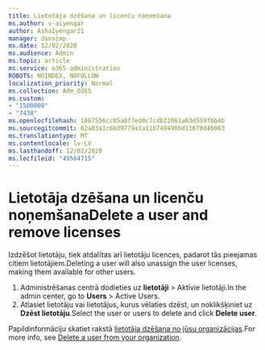 ```yaml
---
title: Lietotāja dzēšana un licenču noņemšana
ms.author: v-aiyengar
author: AshaIyengar21
manager: dansimp
ms.date: 12/02/2020
ms.audience: Admin
ms.topic: article
ms.service: o365-administration
ROBOTS: NOINDEX, NOFOLLOW
localization_priority: Normal
ms.collection: Adm_O365
ms.custom:
- "1500008"
- "7438"
ms.openlocfilehash: 1867556cc85a0f7ed0c7cdb22061a63d559fbb4b
ms.sourcegitcommit: 62a83a1c6bd9779a1a11b749490bd11670d4b063
ms.translationtype: MT
ms.contentlocale: lv-LV
ms.lasthandoff: 12/02/2020
ms.locfileid: "49564715"
---
```

# <a name="delete-a-user-and-remove-licenses"></a><span data-ttu-id="c5d8c-102">Lietotāja dzēšana un licenču noņemšana</span><span class="sxs-lookup"><span data-stu-id="c5d8c-102">Delete a user and remove licenses</span></span>

<span data-ttu-id="c5d8c-103">Izdzēšot lietotāju, tiek atdalītas arī lietotāju licences, padarot tās pieejamas citiem lietotājiem.</span><span class="sxs-lookup"><span data-stu-id="c5d8c-103">Deleting a user will also unassign the user licenses, making them available for other users.</span></span> 
1. <span data-ttu-id="c5d8c-104">Administrēšanas centrā dodieties uz **lietotāji** > Aktīvie lietotāji.</span><span class="sxs-lookup"><span data-stu-id="c5d8c-104">In the admin center, go to **Users** > Active Users.</span></span>
1. <span data-ttu-id="c5d8c-105">Atlasiet lietotāju vai lietotājus, kurus vēlaties dzēst, un noklikšķiniet uz **Dzēst lietotāju**.</span><span class="sxs-lookup"><span data-stu-id="c5d8c-105">Select the user or users to delete and click **Delete user**.</span></span>

<span data-ttu-id="c5d8c-106">Papildinformāciju skatiet rakstā [lietotāja dzēšana no jūsu organizācijas](https://docs.microsoft.com/microsoft-365/admin/add-users/delete-a-user).</span><span class="sxs-lookup"><span data-stu-id="c5d8c-106">For more info, see [Delete a user from your organization](https://docs.microsoft.com/microsoft-365/admin/add-users/delete-a-user).</span></span> 